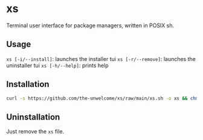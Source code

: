 # xs
Terminal user interface for package managers, written in POSIX sh.

## Usage
`xs [-i/--install]`: launches the installer tui
`xs [-r/--remove]`: launches the uninstaller tui
`xs [-h/--help]`: prints help

## Installation
```sh
curl -s https://github.com/the-unwelcome/xs/raw/main/xs.sh -o xs && chmod a+x xs
```

## Uninstallation
Just remove the `xs` file.
